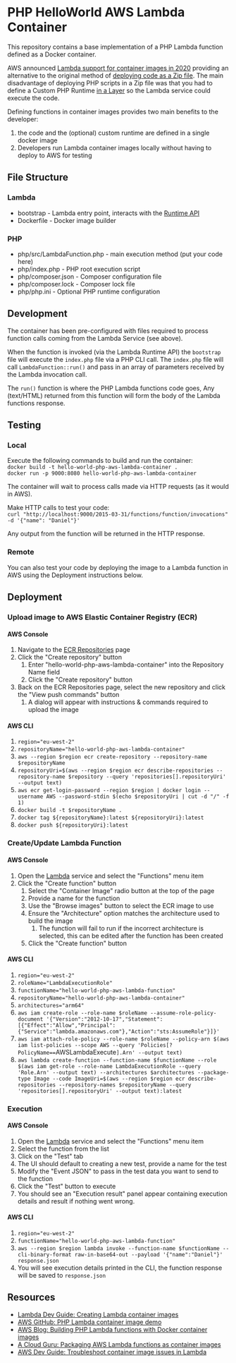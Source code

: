 # PHP HelloWorld AWS Lambda Container
This repository contains a base implementation of a PHP Lambda function defined as a Docker container.

AWS announced [Lambda support for container images in 2020](https://aws.amazon.com/blogs/aws/new-for-aws-lambda-container-image-support) providing an alternative to the original method of [deploying code as a Zip file](https://docs.aws.amazon.com/lambda/latest/dg/configuration-function-zip.html).
The main disadvantage of deploying PHP scripts in a Zip file was that you had to define a Custom PHP Runtime [in a Layer](https://docs.aws.amazon.com/lambda/latest/dg/configuration-layers.html) so the Lambda service could execute the code.

Defining functions in container images provides two main benefits to the developer:
1. the code and the (optional) custom runtime are defined in a single docker image
2. Developers run Lambda container images locally without having to deploy to AWS for testing

## File Structure
### Lambda
- bootstrap - Lambda entry point, interacts with the [Runtime API](https://docs.aws.amazon.com/lambda/latest/dg/runtimes-api.html)
- Dockerfile - Docker image builder
### PHP
- php/src/LambdaFunction.php - main execution method (put your code here)
- php/index.php - PHP root execution script
- php/composer.json - Composer configuration file
- php/composer.lock - Composer lock file
- php/php.ini - Optional PHP runtime configuration

## Development
The container has been pre-configured with files required to process function calls coming from the Lambda Service (see above).

When the function is invoked (via the Lambda Runtime API) the `bootstrap` file will execute the `index.php` file via a PHP CLI call.
The `index.php` file will call `LambdaFunction::run()` and pass in an array of parameters received by the Lambda invocation call.

The `run()` function is where the PHP Lambda functions code goes, Any (text/HTML) returned from this function will form the body of the Lambda functions response.

## Testing
### Local
Execute the following commands to build and run the container:\
`docker build -t hello-world-php-aws-lambda-container .`\
`docker run -p 9000:8080 hello-world-php-aws-lambda-container`

The container will wait to process calls made via HTTP requests (as it would in AWS).

Make HTTP calls to test your code:\
`curl "http://localhost:9000/2015-03-31/functions/function/invocations" -d '{"name": "Daniel"}'`

Any output from the function will be returned in the HTTP response.

### Remote
You can also test your code by deploying the image to a Lambda function in AWS using the Deployment instructions below.

## Deployment
### Upload image to AWS Elastic Container Registry (ECR)
#### AWS Console
1. Navigate to the [ECR Repositories](https://eu-west-2.console.aws.amazon.com/ecr/repositories) page
2. Click the "Create repository" button 
   1. Enter "hello-world-php-aws-lambda-container" into the Repository Name field
   2. Click the "Create repository" button
3. Back on the ECR Repositories page, select the new repository and click the "View push commands" button
   1. A dialog will appear with instructions & commands required to upload the image

#### AWS CLI
1. `region="eu-west-2"`
2. `repositoryName="hello-world-php-aws-lambda-container"`
3. `aws --region $region ecr create-repository --repository-name $repositoryName`
4. `repositoryUri=$(aws --region $region ecr describe-repositories --repository-name $repository --query 'repositories[].repositoryUri' --output text)`
5. `aws ecr get-login-password --region $region | docker login --username AWS --password-stdin $(echo $repositoryUri | cut -d "/" -f 1)`
6. `docker build -t $repositoryName .`
7. `docker tag ${repositoryName}:latest ${repositoryUri}:latest`
8. `docker push ${repositoryUri}:latest`

### Create/Update Lambda Function
#### AWS Console
1. Open the [Lambda](https://eu-west-2.console.aws.amazon.com/lambda/home) service and select the "Functions" menu item
2. Click the "Create function" button
   1. Select the "Container Image" radio button at the top of the page
   2. Provide a name for the function
   3. Use the "Browse images" button to select the ECR image to use
   4. Ensure the "Architecture" option matches the architecture used to build the image
      1. The function will fail to run if the incorrect architecture is selected, this can be edited after the function has been created
   5. Click the "Create function" button

#### AWS CLI
1. `region="eu-west-2"`
2. `roleName="LambdaExecutionRole"`
3. `functionName="hello-world-php-aws-lambda-function"`
4. `repositoryName="hello-world-php-aws-lambda-container"`
5. `architectures="arm64"`
6. `aws iam create-role --role-name $roleName --assume-role-policy-document '{"Version":"2012-10-17","Statement":[{"Effect":"Allow","Principal":{"Service":"lambda.amazonaws.com"},"Action":"sts:AssumeRole"}]}'`
7. `aws iam attach-role-policy --role-name $roleName --policy-arn $(aws iam list-policies --scope AWS --query 'Policies[?PolicyName==`AWSLambdaExecute`].Arn' --output text)`
8. `aws lambda create-function --function-name $functionName --role $(aws iam get-role --role-name LambdaExecutionRole --query 'Role.Arn' --output text) --architectures $architectures --package-type Image --code ImageUri=$(aws --region $region ecr describe-repositories --repository-names $repositoryName --query 'repositories[].repositoryUri' --output text):latest`

### Execution
#### AWS Console
1. Open the [Lambda](https://eu-west-2.console.aws.amazon.com/lambda/home) service and select the "Functions" menu item
2. Select the function from the list
3. Click on the "Test" tab
4. The UI should default to creating a new test, provide a name for the test
5. Modify the "Event JSON" to pass in the test data you want to send to the function
6. Click the "Test" button to execute
7. You should see an "Execution result" panel appear containing execution details and result if nothing went wrong.

#### AWS CLI
1. `region="eu-west-2"`
2. `functionName="hello-world-php-aws-lambda-function"`
3. `aws --region $region lambda invoke --function-name $functionName --cli-binary-format raw-in-base64-out --payload '{"name":"Daniel"}' response.json`
4. You will see execution details printed in the CLI, the function response will be saved to `response.json`

## Resources
* [Lambda Dev Guide: Creating Lambda container images](https://docs.aws.amazon.com/lambda/latest/dg/images-create.html)
* [AWS GitHub: PHP Lambda container image demo](https://github.com/aws-samples/php-examples-for-aws-lambda/tree/master/0.7-PHP-Lambda-functions-with-Docker-container-images)
* [AWS Blog: Building PHP Lambda functions with Docker container images](https://aws.amazon.com/blogs/compute/building-php-lambda-functions-with-docker-container-images/)
* [A Cloud Guru: Packaging AWS Lambda functions as container images](https://acloudguru.com/blog/engineering/packaging-aws-lambda-functions-as-container-images)
* [AWS Dev Guide: Troubleshoot container image issues in Lambda](https://docs.aws.amazon.com/lambda/latest/dg/troubleshooting-images.html)
